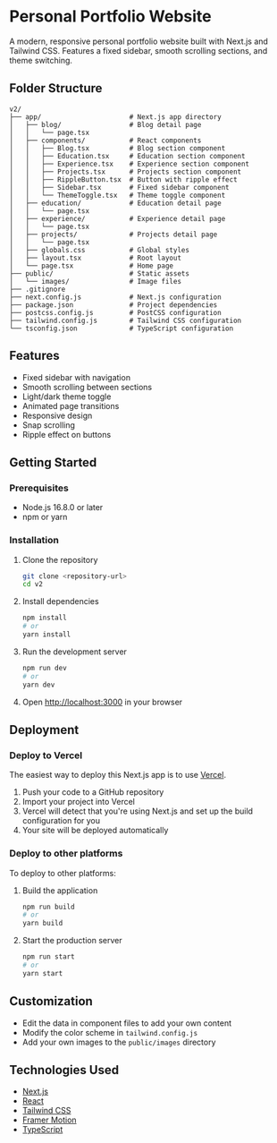 # Personal Portfolio Website

A modern, responsive personal portfolio website built with Next.js and Tailwind CSS. Features a fixed sidebar, smooth scrolling sections, and theme switching.

## Folder Structure

```
v2/
├── app/                      # Next.js app directory
│   ├── blog/                 # Blog detail page
│   │   └── page.tsx
│   ├── components/           # React components
│   │   ├── Blog.tsx          # Blog section component
│   │   ├── Education.tsx     # Education section component
│   │   ├── Experience.tsx    # Experience section component
│   │   ├── Projects.tsx      # Projects section component
│   │   ├── RippleButton.tsx  # Button with ripple effect
│   │   ├── Sidebar.tsx       # Fixed sidebar component
│   │   └── ThemeToggle.tsx   # Theme toggle component
│   ├── education/            # Education detail page
│   │   └── page.tsx
│   ├── experience/           # Experience detail page
│   │   └── page.tsx
│   ├── projects/             # Projects detail page
│   │   └── page.tsx
│   ├── globals.css           # Global styles
│   ├── layout.tsx            # Root layout
│   └── page.tsx              # Home page
├── public/                   # Static assets
│   └── images/               # Image files
├── .gitignore
├── next.config.js            # Next.js configuration
├── package.json              # Project dependencies
├── postcss.config.js         # PostCSS configuration
├── tailwind.config.js        # Tailwind CSS configuration
└── tsconfig.json             # TypeScript configuration
```

## Features

- Fixed sidebar with navigation
- Smooth scrolling between sections
- Light/dark theme toggle
- Animated page transitions
- Responsive design
- Snap scrolling
- Ripple effect on buttons

## Getting Started

### Prerequisites

- Node.js 16.8.0 or later
- npm or yarn

### Installation

1. Clone the repository
   ```bash
   git clone <repository-url>
   cd v2
   ```

2. Install dependencies
   ```bash
   npm install
   # or
   yarn install
   ```

3. Run the development server
   ```bash
   npm run dev
   # or
   yarn dev
   ```

4. Open [http://localhost:3000](http://localhost:3000) in your browser

## Deployment

### Deploy to Vercel

The easiest way to deploy this Next.js app is to use [Vercel](https://vercel.com).

1. Push your code to a GitHub repository
2. Import your project into Vercel
3. Vercel will detect that you're using Next.js and set up the build configuration for you
4. Your site will be deployed automatically

### Deploy to other platforms

To deploy to other platforms:

1. Build the application
   ```bash
   npm run build
   # or
   yarn build
   ```

2. Start the production server
   ```bash
   npm run start
   # or
   yarn start
   ```

## Customization

- Edit the data in component files to add your own content
- Modify the color scheme in `tailwind.config.js`
- Add your own images to the `public/images` directory

## Technologies Used

- [Next.js](https://nextjs.org/)
- [React](https://reactjs.org/)
- [Tailwind CSS](https://tailwindcss.com/)
- [Framer Motion](https://www.framer.com/motion/)
- [TypeScript](https://www.typescriptlang.org/)